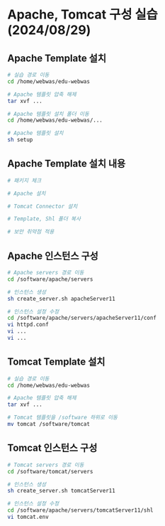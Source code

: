 # Apache, Tomcat 구성 실습(2024/08/29)

## Apache Template 설치

```bash
# 실습 경로 이동
cd /home/webwas/edu-webwas

# Apache 템플릿 압축 해제
tar xvf ...

# Apache 템플릿 설치 폴더 이동
cd /home/webwas/edu-webwas/...

# Apache 템플릿 설치
sh setup
```

## Apache Template 설치 내용

```bash
# 패키지 체크

# Apache 설치

# Tomcat Connector 설치

# Template, Shl 폴더 복사

# 보안 취약점 적용
```

## Apache 인스턴스 구성

```bash
# Apache servers 경로 이동
cd /software/apache/servers

# 인스턴스 생성
sh create_server.sh apacheServer11

# 인스턴스 설정 수정
cd /software/apache/servers/apacheServer11/conf
vi httpd.conf
vi ...
vi ...
```

## Tomcat Template 설치

```bash
# 실습 경로 이동
cd /home/webwas/edu-webwas

# Apache 템플릿 압축 해제
tar xvf ...

# Tomcat 템플릿을 /software 하위로 이동
mv tomcat /software/tomcat
```

## Tomcat 인스턴스 구성

```bash
# Tomcat servers 경로 이동
cd /software/tomcat/servers

# 인스턴스 생성
sh create_server.sh tomcatServer11

# 인스턴스 설정 수정
cd /software/apache/servers/tomcatServer11/shl
vi tomcat.env

```
